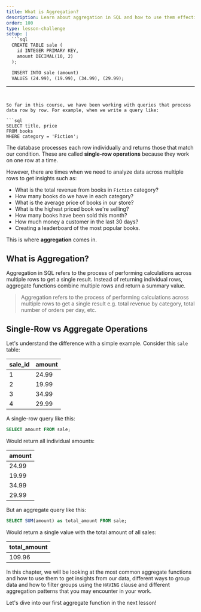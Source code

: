 ```yaml
---
title: What is Aggregation?
description: Learn about aggregation in SQL and how to use them effectively.
order: 100
type: lesson-challenge
setup: |
  ```sql
  CREATE TABLE sale (
    id INTEGER PRIMARY KEY,
    amount DECIMAL(10, 2)
  );

  INSERT INTO sale (amount) 
  VALUES (24.99), (19.99), (34.99), (29.99);
  ```
---
```


So far in this course, we have been working with queries that process data row by row. For example, when we write a query like:

```sql
SELECT title, price
FROM books
WHERE category = 'Fiction';
```

The database processes each row individually and returns those that match our condition. These are called **single-row operations** because they work on one row at a time.

However, there are times when we need to analyze data across multiple rows to get insights such as:

- What is the total revenue from books in `Fiction` category?
- How many books do we have in each category?
- What is the average price of books in our store?
- What is the highest priced book we're selling?
- How many books have been sold this month?
- How much money a customer in the last 30 days?
- Creating a leaderboard of the most popular books.

This is where **aggregation** comes in.

## What is Aggregation?

Aggregation in SQL refers to the process of performing calculations across multiple rows to get a single result. Instead of returning individual rows, aggregate functions combine multiple rows and return a summary value.

> Aggregation refers to the process of performing calculations across multiple rows to get a single result e.g. total revenue by category, total number of orders per day, etc.

## Single-Row vs Aggregate Operations

Let's understand the difference with a simple example. Consider this `sale` table:

| sale_id | amount |
| ------- | ------ |
| 1       | 24.99  |
| 2       | 19.99  |
| 3       | 34.99  |
| 4       | 29.99  |

A single-row query like this:

```sql
SELECT amount FROM sale;
```

Would return all individual amounts:

| amount |
| ------ |
| 24.99  |
| 19.99  |
| 34.99  |
| 29.99  |

But an aggregate query like this:

```sql
SELECT SUM(amount) as total_amount FROM sale;
```

Would return a single value with the total amount of all sales:

| total_amount |
| ------------ |
| 109.96       |

In this chapter, we will be looking at the most common aggregate functions and how to use them to get insights from our data, different ways to group data and how to filter groups using the `HAVING` clause and different aggregation patterns that you may encounter in your work.

Let's dive into our first aggregate function in the next lesson!
